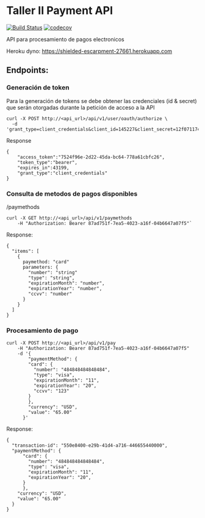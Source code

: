 # Taller II Payment API
[![Build Status](https://travis-ci.org/gfusca/taller-ii-payment-api.svg?branch=master)](https://travis-ci.org/gfusca/taller-ii-payment-api)
[![codecov](https://codecov.io/gh/gfusca/taller-ii-payment-api/branch/master/graph/badge.svg)](https://codecov.io/gh/gfusca/taller-ii-payment-api)

API para procesamiento de pagos electronicos

Heroku dyno: https://shielded-escarpment-27661.herokuapp.com

## Endpoints:

### Generación de token

Para la generación de tokens se debe obtener las credenciales (id & secret) que serán otorgadas durante la petición de acceso a la API
```
curl -X POST http://<api_url>/api/v1/user/oauth/authorize \
  -d 'grant_type=client_credentials&client_id=145227&client_secret=12f071174cb7eb79d4aac5bc2f07563f'
```

Response

```
{
    "access_token":"7524f96e-2d22-45da-bc64-778a61cbfc26",
    "token_type":"bearer",
    "expires_in":43199,
    "grant_type":"client_credentials"
} 
```

### Consulta de metodos de pagos disponibles 
  /paymethods

```
curl -X GET http://<api_url>/api/v1/paymethods
    -H "Authorization: Bearer 87ad751f-7ea5-4023-a16f-04b6647a07f5"`
```

Response: 

```
{
  "items": [
    {
      paymethod: "card"
      parameters: {
        "number": "string"
        "type": "string",
        "expirationMonth": "number",
        "expirationYear": "number",
        "ccvv": "number"
      }
    }
  ]
}
```

### Procesamiento de pago

```
curl -X POST http://<api_url>/api/v1/pay
    -H "Authorization: Bearer 87ad751f-7ea5-4023-a16f-04b6647a07f5"
    -d '{ 
        "paymentMethod": {
        "card": {
          "number": "484848484848484",
          "type": "visa",
          "expirationMonth": "11",
          "expirationYear": "20",
          "ccvv": "123"
        }
        },
        "currency": "USD",
        "value": "65.00"
      }'
```

Response:

```
{
  "transaction-id": "550e8400-e29b-41d4-a716-446655440000",
  "paymentMethod": {
      "card": {
        "number": "484848484848484",
        "type": "visa",
        "expirationMonth": "11",
        "expirationYear": "20",
      }
      },
    "currency": "USD",
    "value": "65.00"
  }
}
```
